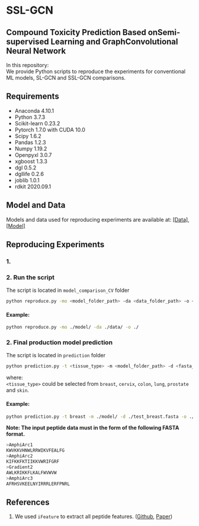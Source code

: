 # SSL-GCN
## Compound Toxicity Prediction Based onSemi-supervised Learning and GraphConvolutional Neural Network

In this repository:         
We provide Python scripts to reproduce the experiments for conventional ML models, SL-GCN and SSL-GCN comparisons.

## Requirements 
* Anaconda 4.10.1
* Python 3.7.3
* Scikit-learn 0.23.2
* Pytorch 1.7.0 with CUDA 10.0
* Scipy 1.6.2
* Pandas 1.2.3 
* Numpy 1.19.2
* Openpyxl 3.0.7
* xgboost 1.3.3
* dgl 0.5.2
* dgllife 0.2.6
* joblib 1.0.1
* rdkit 2020.09.1

## Model and Data
Models and data used for reproducing experiments are available at: [[Data]](https://drive.google.com/file/d/1KSlG8LAdoINJwgbd0rN0L_5XYRK23znx/view?usp=sharing), [[Model]](https://drive.google.com/file/d/1xKz_zkinwA3BiqqAXOjHAYtVilWp-Zlz/view?usp=sharing)

## Reproducing Experiments
### 1.    



### 2.  Run the script  
The script is located in ```model_comparison_CV``` folder
```bash
python reproduce.py -mo <model_folder_path> -da <data_folder_path> -o <output_folder_path>
```
#### Example:
```bash
python reproduce.py -mo ./model/ -da ./data/ -o ./
```

### 2. Final production model prediction  
The script is located in ```prediction``` folder
```bash
python prediction.py -t <tissue_type> -m <model_folder_path> -d <fasta_file_path> -o <output_folder_path>
```
where:  
```<tissue_type>``` could be selected from ```breast```, ```cervix```, ```colon```, ```lung```, ```prostate``` and ```skin```.   

#### Example:
```bash
python prediction.py -t breast -m ./model/ -d ./test_breast.fasta -o ./result/
```
**Note: The input peptide data must in the form of the following FASTA format.**
```bash
>AmphiArc1
KWVKKVHNWLRRWIKVFEALFG
>AmphiArc2
KIFKKFKTIIKKVWRIFGRF
>Gradient2
AWLKRIKKFLKALFWVWVW 
>AmphiArc3
AFRHSVKEELNYIRRRLERFPNRL
```
## References
1. We used ```iFeature``` to extract all peptide features. ([Github](https://github.com/Superzchen/iFeature/), [Paper](https://academic.oup.com/bioinformatics/article-abstract/34/14/2499/4924718))
